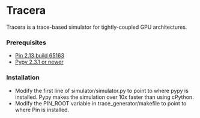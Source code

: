 # Tracera #
Tracera is a trace-based simulator for tightly-coupled GPU architectures. 

### Prerequisites ###
* [Pin 2.13 build 65163](https://software.intel.com/en-us/articles/pintool-downloads)
* [Pypy 2.3.1 or newer](http://pypy.org/download.html)

### Installation ###
* Modify the first line of simulator/simulator.py to point to where pypy is installed. Pypy makes the simulation over 10x faster than using cPython.
* Modify the PIN_ROOT variable in trace_generator/makefile to point to where Pin is installed.
